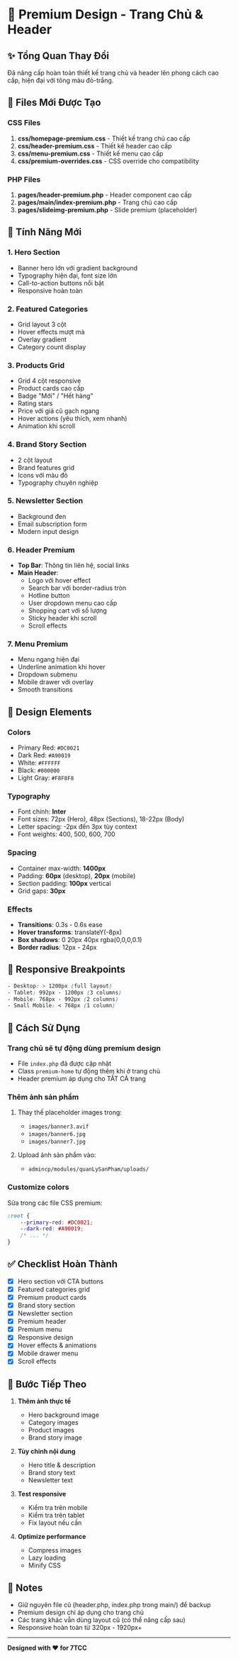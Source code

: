 # 🎨 Premium Design - Trang Chủ & Header

## ✨ Tổng Quan Thay Đổi

Đã nâng cấp hoàn toàn thiết kế trang chủ và header lên phong cách cao cấp, hiện đại với tông màu đỏ-trắng.

## 📁 Files Mới Được Tạo

### CSS Files
1. **css/homepage-premium.css** - Thiết kế trang chủ cao cấp
2. **css/header-premium.css** - Thiết kế header cao cấp
3. **css/menu-premium.css** - Thiết kế menu cao cấp
4. **css/premium-overrides.css** - CSS override cho compatibility

### PHP Files
1. **pages/header-premium.php** - Header component cao cấp
2. **pages/main/index-premium.php** - Trang chủ cao cấp
3. **pages/slideimg-premium.php** - Slide premium (placeholder)

## 🎯 Tính Năng Mới

### 1. Hero Section
- Banner hero lớn với gradient background
- Typography hiện đại, font size lớn
- Call-to-action buttons nổi bật
- Responsive hoàn toàn

### 2. Featured Categories
- Grid layout 3 cột
- Hover effects mượt mà
- Overlay gradient
- Category count display

### 3. Products Grid
- Grid 4 cột responsive
- Product cards cao cấp
- Badge "Mới" / "Hết hàng"
- Rating stars
- Price với giá cũ gạch ngang
- Hover actions (yêu thích, xem nhanh)
- Animation khi scroll

### 4. Brand Story Section
- 2 cột layout
- Brand features grid
- Icons với màu đỏ
- Typography chuyên nghiệp

### 5. Newsletter Section
- Background đen
- Email subscription form
- Modern input design

### 6. Header Premium
- **Top Bar**: Thông tin liên hệ, social links
- **Main Header**: 
  - Logo với hover effect
  - Search bar với border-radius tròn
  - Hotline button
  - User dropdown menu cao cấp
  - Shopping cart với số lượng
  - Sticky header khi scroll
  - Scroll effects

### 7. Menu Premium
- Menu ngang hiện đại
- Underline animation khi hover
- Dropdown submenu
- Mobile drawer với overlay
- Smooth transitions

## 🎨 Design Elements

### Colors
- Primary Red: `#DC0021`
- Dark Red: `#A90019`
- White: `#FFFFFF`
- Black: `#000000`
- Light Gray: `#F8F8F8`

### Typography
- Font chính: **Inter**
- Font sizes: 72px (Hero), 48px (Sections), 18-22px (Body)
- Letter spacing: -2px đến 3px tùy context
- Font weights: 400, 500, 600, 700

### Spacing
- Container max-width: **1400px**
- Padding: **60px** (desktop), **20px** (mobile)
- Section padding: **100px** vertical
- Grid gaps: **30px**

### Effects
- **Transitions**: 0.3s - 0.6s ease
- **Hover transforms**: translateY(-8px)
- **Box shadows**: 0 20px 40px rgba(0,0,0,0.1)
- **Border radius**: 12px - 24px

## 📱 Responsive Breakpoints

```css
- Desktop: > 1200px (full layout)
- Tablet: 992px - 1200px (3 columns)
- Mobile: 768px - 992px (2 columns)
- Small Mobile: < 768px (1 column)
```

## 🔧 Cách Sử Dụng

### Trang chủ sẽ tự động dùng premium design
- File `index.php` đã được cập nhật
- Class `premium-home` tự động thêm khi ở trang chủ
- Header premium áp dụng cho TẤT CẢ trang

### Thêm ảnh sản phẩm
1. Thay thế placeholder images trong:
   - `images/banner3.avif`
   - `images/banner6.jpg`
   - `images/banner7.jpg`

2. Upload ảnh sản phẩm vào:
   - `admincp/modules/quanLySanPham/uploads/`

### Customize colors
Sửa trong các file CSS premium:
```css
:root {
    --primary-red: #DC0021;
    --dark-red: #A90019;
    /* ... */
}
```

## ✅ Checklist Hoàn Thành

- [x] Hero section với CTA buttons
- [x] Featured categories grid
- [x] Premium product cards
- [x] Brand story section
- [x] Newsletter section
- [x] Premium header
- [x] Premium menu
- [x] Responsive design
- [x] Hover effects & animations
- [x] Mobile drawer menu
- [x] Scroll effects

## 🎯 Bước Tiếp Theo

1. **Thêm ảnh thực tế**
   - Hero background image
   - Category images
   - Product images
   - Brand story image

2. **Tùy chỉnh nội dung**
   - Hero title & description
   - Brand story text
   - Newsletter text

3. **Test responsive**
   - Kiểm tra trên mobile
   - Kiểm tra trên tablet
   - Fix layout nếu cần

4. **Optimize performance**
   - Compress images
   - Lazy loading
   - Minify CSS

## 📝 Notes

- Giữ nguyên file cũ (header.php, index.php trong main/) để backup
- Premium design chỉ áp dụng cho trang chủ
- Các trang khác vẫn dùng layout cũ (có thể nâng cấp sau)
- Responsive hoàn toàn từ 320px - 1920px+

---

**Designed with ❤️ for 7TCC**
